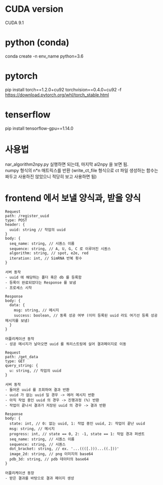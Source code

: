 # CUDA version
CUDA 9.1

# python (conda)
conda create -n env_name python=3.6

# pytorch
pip install torch==1.2.0+cu92 torchvision==0.4.0+cu92 -f https://download.pytorch.org/whl/torch_stable.html

# tenserflow
pip install tensorflow-gpu==1.14.0

# 사용법
nar_algorithm2npy.py 실행하면 되는데, 마지막 al2npy 을 보면 됨.\
numpy 형식의 n*n 매트릭스를 반환 (write_ct_file 형식으로 ct 파일 생성하는 함수는 짜두고 사용하진 않았으니 적당히 보고 사용하면 됨)

# frontend 에서 보낼 양식과, 받을 양식
```
Request
path: /register_uuid
type: POST
header: {
  uuid: string // 작업의 uuid
}
body: {
  seq_name: string, // 시퀀스 이름
  sequence: string, // A, U, G, C 로 이루어진 시퀀스
  algorithm: string, // spot, e2e, red
  iteration: int, // SimRNA 반복 횟수
}

서버 동작
- uuid 에 해당하는 폴더 혹은 db 를 등록함
- 등록이 완료되었다는 Response 를 보냄
- 프로세스 시작

Response
body: {
  data: {
    msg: string, // 메시지
    success: boolean, // 동록 성공 여부 (이미 등록된 uuid 라도 여기선 등록 성공 메시지를 보냄)
  }
}

어플리케이션 동작
- 성공 메시지가 날아오면 uuid 를 쿼리스트링에 실어 결과페이지로 이동
```

```
Request
path: /get_data
type: GET
query_string: {
  u: string, // 작업의 uuid
}

서버 동작
- 들어온 uuid 를 조회하여 결과 반환
- uuid 가 없는 uuid 일 경우 -> 에러 메시지 반환
- 아직 작업 중인 uuid 의 경우 -> 진행과정 (%) 반환
- 작업이 끝나서 결과가 저장된 uuid 의 경우 -> 결과 반환

Response
body: {
  state: int, // 0: 없는 uuid, 1: 작업 중인 uuid, 2: 작업이 끝난 uuid
  msg: string, // 메시지
  progress: int, // state == 0, 2: -1, state == 1: 작업 경과 퍼센트
  seq_name: string, // 시퀀스 이름
  sequence: string, // 시퀀스
  dot_bracket: string, // ex. '...((([.)))...((.]))'
  image_2d: string, // png 이미지의 base64
  pdb_3d: string, // pdb 데이터의 base64
}

어플리케이션 동장
- 받은 결과를 바탕으로 결과 페이지 생성
```